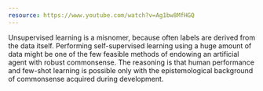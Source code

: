 ```yaml
---
resource: https://www.youtube.com/watch?v=Ag1bw8MfHGQ
---
```


Unsupervised learning is a misnomer, because often labels are derived from the data itself. Performing self-supervised learning using a huge amount of data might be one of the few feasible methods of endowing an artificial agent with robust commonsense. The reasoning is that human performance and few-shot learning is possible only with the epistemological background of commonsense acquired during development. 
